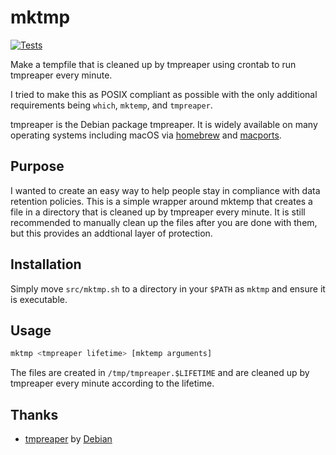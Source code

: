 # mktmp

[![Tests](https://github.com/marzvrover/mktmp/actions/workflows/tests.yml/badge.svg)](https://github.com/marzvrover/mktmp/actions/workflows/tests.yml)

Make a tempfile that is cleaned up by tmpreaper using crontab to run tmpreaper every minute.

I tried to make this as POSIX compliant as possible with the only additional requirements being `which`, `mktemp`, and `tmpreaper`.

tmpreaper is the Debian package tmpreaper. It is widely available on many operating systems including macOS via [homebrew](https://brew.sh) and [macports](https://www.macports.org/).

## Purpose

I wanted to create an easy way to help people stay in compliance with data retention policies. This is a simple wrapper around mktemp that creates a file in a directory that is cleaned up by tmpreaper every minute. It is still recommended to manually clean up the files after you are done with them, but this provides an addtional layer of protection.

## Installation

Simply move `src/mktmp.sh` to a directory in your `$PATH` as `mktmp` and ensure it is executable.

## Usage

```bash
mktmp <tmpreaper lifetime> [mktemp arguments]
```

The files are created in `/tmp/tmpreaper.$LIFETIME` and are cleaned up by tmpreaper every minute according to the lifetime.

## Thanks

- [tmpreaper](https://packages.debian.org/source/bullseye/tmpreaper) by [Debian](https://www.debian.org/)
